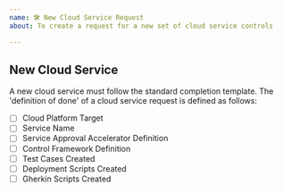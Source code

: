 ```yaml
---
name: 🛠 New Cloud Service Request
about: To create a request for a new set of cloud service controls

---
```


## New Cloud Service

A new cloud service must follow the standard completion template. The 'definition of done' of a cloud service request is defined as follows:

- [ ] Cloud Platform Target
- [ ] Service Name
- [ ] Service Approval Accelerator Definition
- [ ] Control Framework Definition
- [ ] Test Cases Created
- [ ] Deployment Scripts Created
- [ ] Gherkin Scripts Created
